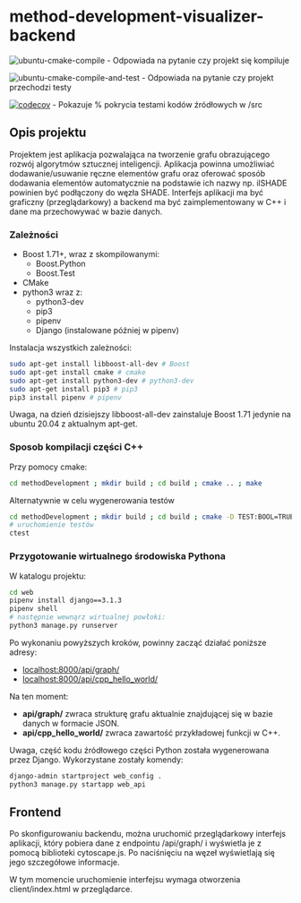 # method-development-visualizer-backend

![ubuntu-cmake-compile](https://github.com/ianczyko/method-development-visualizer-backend/workflows/ubuntu-cmake-compile/badge.svg) - Odpowiada na pytanie czy projekt się kompiluje

![ubuntu-cmake-compile-and-test](https://github.com/ianczyko/method-development-visualizer-backend/workflows/ubuntu-cmake-compile-and-test/badge.svg) - Odpowiada na pytanie czy projekt przechodzi testy

[![codecov](https://codecov.io/gh/ianczyko/method-development-visualizer-backend/branch/main/graph/badge.svg?token=47IFD5DQNB)](https://codecov.io/gh/ianczyko/method-development-visualizer-backend) - Pokazuje % pokrycia testami kodów źródłowych w /src

## Opis projektu

Projektem jest aplikacja pozwalająca na tworzenie grafu obrazującego rozwój algorytmów
sztucznej inteligencji. Aplikacja powinna umożliwiać dodawanie/usuwanie ręczne elementów
grafu oraz oferować sposób dodawania elementów automatycznie na podstawie ich nazwy
np. ilSHADE powinien być podłączony do węzła SHADE. Interfejs aplikacji ma być graficzny
(przeglądarkowy) a backend ma być zaimplementowany w C++ i dane ma przechowywać w
bazie danych.

### Zależności

- Boost 1.71+, wraz z skompilowanymi:
  - Boost.Python 
  - Boost.Test
- CMake
- python3 wraz z:
  - python3-dev
  - pip3
  - pipenv
  - Django (instalowane później w pipenv)

Instalacja wszystkich zależności:

```bash
sudo apt-get install libboost-all-dev # Boost
sudo apt-get install cmake # cmake
sudo apt-get install python3-dev # python3-dev
sudo apt-get install pip3 # pip3
pip3 install pipenv # pipenv
```

Uwaga, na dzień dzisiejszy libboost-all-dev zainstaluje Boost 1.71 jedynie na ubuntu 20.04 z aktualnym apt-get.

### Sposob kompilacji części C++

Przy pomocy cmake:

```bash
cd methodDevelopment ; mkdir build ; cd build ; cmake .. ; make
```

Alternatywnie w celu wygenerowania testów

```bash
cd methodDevelopment ; mkdir build ; cd build ; cmake -D TEST:BOOL=TRUE .. ; make
# uruchomienie testów
ctest
```

### Przygotowanie wirtualnego środowiska Pythona

W katalogu projektu:

```bash
cd web
pipenv install django==3.1.3
pipenv shell
# następnie wewnąrz wirtualnej powłoki:
python3 manage.py runserver
```

Po wykonaniu powyższych kroków, powinny zacząć działać poniższe adresy:

- [localhost:8000/api/graph/](http://localhost:8000/api/graph/)
- [localhost:8000/api/cpp_hello_world/](http://localhost:8000/api/cpp_hello_world/)

Na ten moment:

- **api/graph/** zwraca strukturę grafu aktualnie znajdującej się w bazie danych w formacie JSON.
- **api/cpp_hello_world/** zwraca zawartość przykładowej funkcji w C++.

Uwaga, część kodu źródłowego części Python została wygenerowana przez Django. Wykorzystane zostały komendy:

```bash
django-admin startproject web_config .
python3 manage.py startapp web_api
```

## Frontend

Po skonfigurowaniu backendu, można uruchomić przeglądarkowy interfejs aplikacji, który pobiera dane z endpointu /api/graph/ i wyświetla je z pomocą biblioteki cytoscape.js. Po naciśnięciu na węzeł wyświetlają się jego szczegółowe informacje.

W tym momencie uruchomienie interfejsu wymaga otworzenia client/index.html w przeglądarce.
